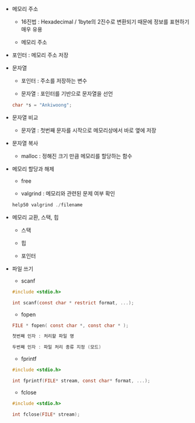 * 메모리 주소
    * 16진법 : Hexadecimal / 1byte의 2진수로 변환되기 때문에 정보를 표현하기 매우 유용
    
    * 메모리 주소

* 포인터 : 메모리 주소 저장

* 문자열
    * 포인터 : 주소를 저장하는 변수
    
    * 문자열 : 포인터를 기반으로 문자열을 선언
    ```c
    char *s = "Ankiwoong";
    ```

* 문자열 비교
    * 문자열 : 첫번째 문자를 시작으로 메모리상에서 바로 옆에 저장

* 문자열 복사
    * malloc : 정해진 크기 만큼 메모리를 할당하는 함수

* 메모리 할당과 해제
    * free
    
    * valgrind : 메모리와 관련된 문제 여부 확인
    ```c
    help50 valgrind ./filename
    ```

* 메모리 교환, 스택, 힙
    * 스택
    
    * 힙
    
    * 포인터

* 파일 쓰기
    * scanf
    ```c
    #include <stdio.h>

    int scanf(const char * restrict format, ...);
    ```

    * fopen
    ```c
    FILE * fopen( const char *, const char * );

    첫번째 인자 : 처리할 파일 명 

    두번째 인자 : 파일 처리 종류 지정 (모드) 
    ```

    * fprintf
    ```c
    #include <stdio.h>

    int fprintf(FILE* stream, const char* format, ...);
    ```

    * fclose
    ```c
    #include <stdio.h>

    int fclose(FILE* stream);
    ```

